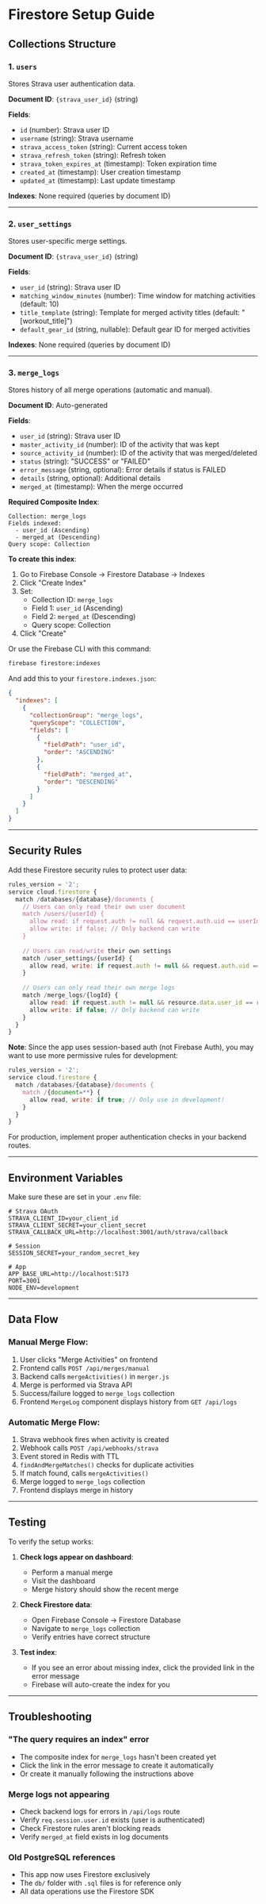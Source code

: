 # Firestore Setup Guide

## Collections Structure

### 1. `users`
Stores Strava user authentication data.

**Document ID**: `{strava_user_id}` (string)

**Fields**:
- `id` (number): Strava user ID
- `username` (string): Strava username
- `strava_access_token` (string): Current access token
- `strava_refresh_token` (string): Refresh token
- `strava_token_expires_at` (timestamp): Token expiration time
- `created_at` (timestamp): User creation timestamp
- `updated_at` (timestamp): Last update timestamp

**Indexes**: None required (queries by document ID)

---

### 2. `user_settings`
Stores user-specific merge settings.

**Document ID**: `{strava_user_id}` (string)

**Fields**:
- `user_id` (string): Strava user ID
- `matching_window_minutes` (number): Time window for matching activities (default: 10)
- `title_template` (string): Template for merged activity titles (default: "[workout_title]")
- `default_gear_id` (string, nullable): Default gear ID for merged activities

**Indexes**: None required (queries by document ID)

---

### 3. `merge_logs`
Stores history of all merge operations (automatic and manual).

**Document ID**: Auto-generated

**Fields**:
- `user_id` (string): Strava user ID
- `master_activity_id` (number): ID of the activity that was kept
- `source_activity_id` (number): ID of the activity that was merged/deleted
- `status` (string): "SUCCESS" or "FAILED"
- `error_message` (string, optional): Error details if status is FAILED
- `details` (string, optional): Additional details
- `merged_at` (timestamp): When the merge occurred

**Required Composite Index**:
```
Collection: merge_logs
Fields indexed:
  - user_id (Ascending)
  - merged_at (Descending)
Query scope: Collection
```

**To create this index**:
1. Go to Firebase Console → Firestore Database → Indexes
2. Click "Create Index"
3. Set:
   - Collection ID: `merge_logs`
   - Field 1: `user_id` (Ascending)
   - Field 2: `merged_at` (Descending)
   - Query scope: Collection
4. Click "Create"

Or use the Firebase CLI with this command:
```bash
firebase firestore:indexes
```

And add this to your `firestore.indexes.json`:
```json
{
  "indexes": [
    {
      "collectionGroup": "merge_logs",
      "queryScope": "COLLECTION",
      "fields": [
        {
          "fieldPath": "user_id",
          "order": "ASCENDING"
        },
        {
          "fieldPath": "merged_at",
          "order": "DESCENDING"
        }
      ]
    }
  ]
}
```

---

## Security Rules

Add these Firestore security rules to protect user data:

```javascript
rules_version = '2';
service cloud.firestore {
  match /databases/{database}/documents {
    // Users can only read their own user document
    match /users/{userId} {
      allow read: if request.auth != null && request.auth.uid == userId;
      allow write: if false; // Only backend can write
    }
    
    // Users can read/write their own settings
    match /user_settings/{userId} {
      allow read, write: if request.auth != null && request.auth.uid == userId;
    }
    
    // Users can only read their own merge logs
    match /merge_logs/{logId} {
      allow read: if request.auth != null && resource.data.user_id == request.auth.uid;
      allow write: if false; // Only backend can write
    }
  }
}
```

**Note**: Since the app uses session-based auth (not Firebase Auth), you may want to use more permissive rules for development:

```javascript
rules_version = '2';
service cloud.firestore {
  match /databases/{database}/documents {
    match /{document=**} {
      allow read, write: if true; // Only use in development!
    }
  }
}
```

For production, implement proper authentication checks in your backend routes.

---

## Environment Variables

Make sure these are set in your `.env` file:

```env
# Strava OAuth
STRAVA_CLIENT_ID=your_client_id
STRAVA_CLIENT_SECRET=your_client_secret
STRAVA_CALLBACK_URL=http://localhost:3001/auth/strava/callback

# Session
SESSION_SECRET=your_random_secret_key

# App
APP_BASE_URL=http://localhost:5173
PORT=3001
NODE_ENV=development
```

---

## Data Flow

### Manual Merge Flow:
1. User clicks "Merge Activities" on frontend
2. Frontend calls `POST /api/merges/manual`
3. Backend calls `mergeActivities()` in `merger.js`
4. Merge is performed via Strava API
5. Success/failure logged to `merge_logs` collection
6. Frontend `MergeLog` component displays history from `GET /api/logs`

### Automatic Merge Flow:
1. Strava webhook fires when activity is created
2. Webhook calls `POST /api/webhooks/strava`
3. Event stored in Redis with TTL
4. `findAndMergeMatches()` checks for duplicate activities
5. If match found, calls `mergeActivities()`
6. Merge logged to `merge_logs` collection
7. Frontend displays merge in history

---

## Testing

To verify the setup works:

1. **Check logs appear on dashboard**:
   - Perform a manual merge
   - Visit the dashboard
   - Merge history should show the recent merge

2. **Check Firestore data**:
   - Open Firebase Console → Firestore Database
   - Navigate to `merge_logs` collection
   - Verify entries have correct structure

3. **Test index**:
   - If you see an error about missing index, click the provided link in the error message
   - Firebase will auto-create the index for you

---

## Troubleshooting

### "The query requires an index" error
- The composite index for `merge_logs` hasn't been created yet
- Click the link in the error message to create it automatically
- Or create it manually following the instructions above

### Merge logs not appearing
- Check backend logs for errors in `/api/logs` route
- Verify `req.session.user.id` exists (user is authenticated)
- Check Firestore rules aren't blocking reads
- Verify `merged_at` field exists in log documents

### Old PostgreSQL references
- This app now uses Firestore exclusively
- The `db/` folder with `.sql` files is for reference only
- All data operations use the Firestore SDK
